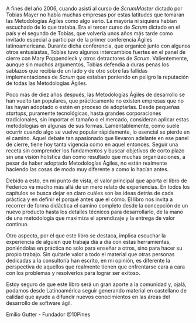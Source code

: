 A fines del año 2006, cuando asistí al curso de *ScrumMaster* dictado por Tobias Mayer no había muchas empresas por estas latitudes que tomaran las Metodologías Ágiles como algo serio. La mayoría ni siquiera habían escuchado de lo que trataba. Era el tercer curso de *Scrum* dictado en el país y el segundo de Tobías, que volvería unos años más tarde como invitado especial a participar de la primer conferencia Ágiles latinoamericana. Durante dicha conferencia, que organicé junto con algunos otros entusiastas, Tobías tuvo algunos intercambios fuertes en el panel de cierre con Mary Poppendieck y otros detractores de *Scrum*. Valientemente, aunque sin muchos argumentos, Tobias defendía a duras penas los sablazos que recibía de un lado y de otro sobre las fallidas implementaciones de *Scrum* que estaban poniendo en peligro la reputación de todas las Metodologías Ágiles.  

Poco más de diez años después, las Metodologías Ágiles de desarrollo se han vuelto tan populares, que prácticamente no existen empresas que no las hayan adoptado o estén en proceso de adoptarlas. Desde pequeñas *startups*, puramente tecnológicas, hasta grandes corporaciones tradicionales, sin importar el tamaño o el mercado, consideran aplicar estas metodologías en algunas de sus formas. Lamentablemente, como suele ocurrir cuando algo se vuelve popular rápidamente, lo esencial se pierde en el camino. Aquel debate tan apasionado que llevaron adelante en ese panel de cierre, tiene hoy tanta vigencia como en aquel entonces. Seguir una receta sin comprender los fundamentos y buscar objetivos de corto plazo sin una visión holística dan como resultado que muchas organizaciones, a pesar de haber adoptado Metodologías Ágiles, no están realmente haciendo las cosas de modo muy diferente a como lo hacían antes.

Debido a esto, en mi punto de vista, el valor principal que aporta el libro de Federico va mucho más allá de un mero relato de experiencias. En todos los capítulos se busca dejar en claro cuáles son las ideas detrás de cada práctica y en definir el porqué antes que el cómo. El libro nos invita a recorrer de forma didáctica el camino completo desde la concepción de un nuevo producto hasta los detalles técnicos para desarrollarlo, de la mano de una metodología que maximiza el aprendizaje y la entrega de valor continuo.

Otro aspecto, por el que este libro se destaca, implica escuchar la experiencia de alguien que trabaja día a día con estas herramientas, poniéndolas en práctica no solo para enseñar a otros, sino para hacer su propio trabajo. Sin quitarle valor a todo el material que otras personas dedicadas a la consultoría han escrito, en mi opinión, es diferente la perspectiva de aquellos que realmente tienen que enfrentarse cara a cara con los problemas y resolverlos para lograr ser exitoso. 

Estoy seguro de que este libro será un gran aporte a la comunidad y, ojalá, podamos desde Latinoamérica seguir generando material en castellano de calidad que ayude a difundir nuevos conocimientos en las áreas del desarrollo de software ágil. 



Emilio Gutter - Fundador @10Pines
